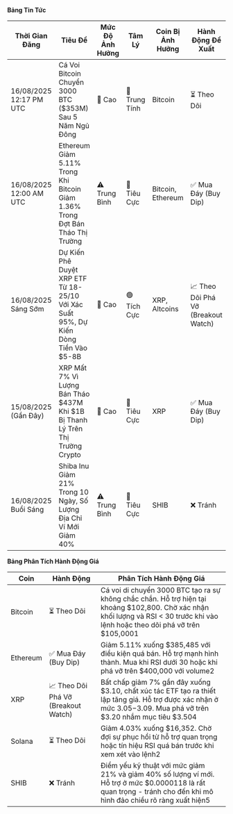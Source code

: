 **Bảng Tin Tức**

| Thời Gian Đăng | Tiêu Đề | Mức Độ Ảnh Hưởng | Tâm Lý | Coin Bị Ảnh Hưởng | Hành Động Đề Xuất |
|-----------------|----------|---------|-----------|------------------|------------------|
| 16/08/2025 12:17 PM UTC | Cá Voi Bitcoin Chuyển 3000 BTC ($353M) Sau 5 Năm Ngủ Đông | 🚨 Cao | 🔵 Trung Tính | Bitcoin | ⏳ Theo Dõi |
| 16/08/2025 12:00 AM UTC | Ethereum Giảm 5.11% Trong Khi Bitcoin Giảm 1.36% Trong Đợt Bán Tháo Thị Trường | ⚠️ Trung Bình | 🔴 Tiêu Cực | Bitcoin, Ethereum | ✅ Mua Đáy (Buy Dip) |
| 16/08/2025 Sáng Sớm | Dự Kiến Phê Duyệt XRP ETF Từ 18-25/10 Với Xác Suất 95%, Dự Kiến Dòng Tiền Vào $5-8B | 🚨 Cao | 🟢 Tích Cực | XRP, Altcoins | 📈 Theo Dõi Phá Vỡ (Breakout Watch) |
| 15/08/2025 (Gần Đây) | XRP Mất 7% Vì Lượng Bán Tháo $437M Khi $1B Bị Thanh Lý Trên Thị Trường Crypto | 🚨 Cao | 🔴 Tiêu Cực | XRP | ✅ Mua Đáy (Buy Dip) |
| 16/08/2025 Buổi Sáng | Shiba Inu Giảm 21% Trong 10 Ngày, Số Lượng Địa Chỉ Ví Mới Giảm 40% | ⚠️ Trung Bình | 🔴 Tiêu Cực | SHIB | ❌ Tránh |

**Bảng Phân Tích Hành Động Giá**

| Coin | Hành Động | Phân Tích Hành Động Giá |
|------|--------|---------------------|
| Bitcoin | ⏳ Theo Dõi | Cá voi di chuyển 3000 BTC tạo ra sự không chắc chắn. Hỗ trợ hiện tại khoảng $102,800. Chờ xác nhận khối lượng và RSI < 30 trước khi vào lệnh hoặc theo dõi phá vỡ trên $105,0001 |
| Ethereum | ✅ Mua Đáy (Buy Dip) | Giảm 5.11% xuống $385,485 với điều kiện quá bán. Hỗ trợ mạnh hình thành. Mua khi RSI dưới 30 hoặc khi phá vỡ trên $400,000 với volume2 |
| XRP | 📈 Theo Dõi Phá Vỡ (Breakout Watch) | Bất chấp giảm 7% gần đây xuống $3.10, chất xúc tác ETF tạo ra thiết lập tăng giá. Hỗ trợ được xác nhận ở mức $3.05-$3.09. Mua phá vỡ trên $3.20 nhắm mục tiêu $3.504 |
| Solana | ⏳ Theo Dõi | Giảm 4.03% xuống $16,352. Chờ đợi sự phục hồi từ hỗ trợ quan trọng hoặc tín hiệu RSI quá bán trước khi xem xét vào lệnh2 |
| SHIB | ❌ Tránh | Điểm yếu kỹ thuật với mức giảm 21% và giảm 40% số lượng ví mới. Hỗ trợ ở mức $0.0000118 là rất quan trọng - tránh cho đến khi mô hình đảo chiều rõ ràng xuất hiện5 |